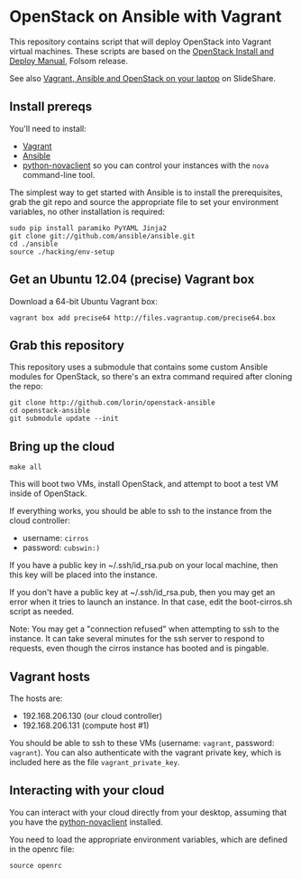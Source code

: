 # OpenStack on Ansible with Vagrant

This repository contains script that will deploy OpenStack into Vagrant
virtual machines. These scripts are based on the [OpenStack Install and Deploy
Manual](http://docs.openstack.org/folsom/openstack-compute/install/apt/content/),
Folsom release.

See also [Vagrant, Ansible and OpenStack on your laptop](http://www.slideshare.net/lorinh/vagrant-ansible-and-openstack-on-your-laptop)
on SlideShare.

## Install prereqs

You'll need to install:

 * [Vagrant](http://vagrantup.com)
 * [Ansible](http://ansible.github.com)
 * [python-novaclient](http://pypi.python.org/pypi/python-novaclient/)
    so you can control your instances with the `nova` command-line tool.

The simplest way to get started with Ansible is to install the prerequisites,
grab the git repo and source the appropriate file to set your environment
variables, no other installation is required:

	sudo pip install paramiko PyYAML Jinja2
	git clone git://github.com/ansible/ansible.git
	cd ./ansible
	source ./hacking/env-setup

## Get an Ubuntu 12.04 (precise) Vagrant box

Download a 64-bit Ubuntu Vagrant box:

	vagrant box add precise64 http://files.vagrantup.com/precise64.box

## Grab this repository

This repository uses a submodule that contains some custom Ansible modules for
OpenStack, so there's an extra command required after cloning the repo:

    git clone http://github.com/lorin/openstack-ansible
    cd openstack-ansible
    git submodule update --init

## Bring up the cloud

    make all

This will boot two VMs, install OpenStack, and attempt to boot a test VM
inside of OpenStack.

If everything works, you should be able to ssh to the instance from the 
cloud controller:

 * username: `cirros`
 * password: `cubswin:)`

If you have a public key in ~/.ssh/id_rsa.pub on your local machine, then
this key will be placed into the instance.

If you don't have a public key at ~/.ssh/id_rsa.pub, then you may get an error
when it tries to launch an instance. In that case, edit the boot-cirros.sh
script as needed.

Note: You may get a "connection refused" when attempting to ssh to the instance.
It can take several minutes for the ssh server to respond to requests, even
though the cirros instance has booted and is pingable.

## Vagrant hosts

The hosts are:

 * 192.168.206.130 (our cloud controller)
 * 192.168.206.131 (compute host #1)

You should be able to ssh to these VMs (username: `vagrant`, password: `vagrant`).
You can also authenticate  with the vagrant private key, which is included
here as the file `vagrant_private_key`.

## Interacting with your cloud

You can interact with your cloud directly from your desktop, assuming that you
have the [python-novaclient](http://pypi.python.org/pypi/python-novaclient/)
installed.

You need to load the appropriate environment variables, which are defined in
the openrc file:

    source openrc 
